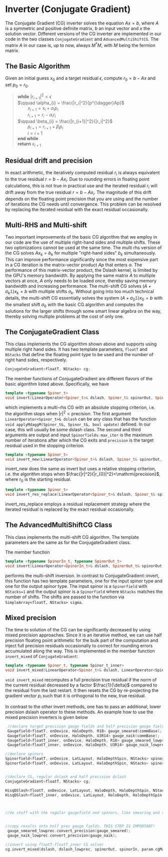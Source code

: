 # Inverter (Conjugate Gradient)


The Conjugate Gradient (CG) inverter solves the equation $Ax=b$, where $A$ is a symmetric and positive definite matrix,
$b$ an input vector and $x$ the solution vector. Different versions of the CG inverter are implemented in our code
in the two classes `ConjugateGradient` and `AdvancedMultiShiftCG`. The matrix $A$ in our case is, up to now, always $M^{\dagger}M$,
with $M$ being the fermion matrix.

## The Basic Algorithm

Given an initial guess $x_0$ and a target residual $\epsilon$, compute $r_0=b-Ax$ and set $p_0=r_0$.

> **while** $|r_{i+1}|^2 < \epsilon$ \
> $\qquad \alpha_{i} = \frac{|r_i|^2}{p^{\dagger}Ap}$\
> $\qquad x_{i+1} = x_{i} + \alpha_{i}p_{i}$\
> $\qquad r_{i+1} = r_{i} - \alpha_{i}r_{i}$\
> $\qquad \beta_{i} = \frac{|r_{i+1}|^2}{|r_i|^2}$\
> $\qquad p_{i+1} = r_{i+1} + \beta_{i}p_{i}$\
> $\qquad i = i+1$\
> **end while**\
> **return** $x_{i+1}$

## Residual drift and precision

In exact arithmetic, the iteratively computed residual $r_i$ is always equivalent to the true residual $r=b-Ax_{i}$. Due to rounding errors in floating point calculations, this is not true in practical use and the iterated residual $r_i$ will drift away from the true residual $r=b-Ax_{i}$. The magnitude of this drift depends on the floating point precision that you are using and the number of iterations the CG needs until convergence. This problem can be resolved by replacing the iterated residual with the exact residual occasionally.

## Multi-RHS and Multi-shift

Two important improvements of the basic CG algorithm that we employ in our code are the use of multiple right-hand sides and multiple shifts. These two optimizations cannot be used at the same time.
The multi rhs version of the CG solves $Ax_{k}=b_{k}$ for multiple "right-hand sides" $b_k$ simultaneously. This can improve performance significantly since the most expensive part in a CG iteration is the matrix-vector product $Ap$ that enters $\alpha$. The performance of this matrix-vector product, the Dslash kernel, is limited by the GPU's memory bandwidth. By applying the same matrix $A$ to multiple vectors at once, $A$ only needs to be loaded once, thereby saving memory bandwidth and increasing performance.
The multi-shift CG solves $\left(A+\sigma_{k}\mathbb{1}\right)x_{k}=b$ with multiple shifts $\sigma_{k}$. Without going into too much technical details, the multi-shift CG essentially solves the system $\left(A+\sigma_{0}\mathbb{1}\right)x_0=b$ with the smallest shift $\sigma_0$ with the basic CG algorithm and computes the solutions for the larger shifts through some smart linear algebra on the way, thereby solving multiple problems at the cost of only one.

## The ConjugateGradient Class

This class implements the CG algorithm shown above and supports using multiple right hand sides.
It has two template parameters, `floatT` and `NStacks` that define the floating point type to be used and the number of right hand sides, respectively.
```C++
ConjugateGradient<floatT, NStacks> cg;
```

The member functions of ConjugateGradient are different flavors of the basic algorithm listed above. Specifically, we have

```C++
template <typename Spinor_t>
void invert(LinearOperator<Spinor_t>& dslash, Spinor_t& spinorOut, Spinor_t& spinorIn, int max_iter, double precision);
```
which implements a multi-rhs CG with an absolute stopping criterion, i.e. the algorithm stops when $|r|^2<\mathrm{precision}$. The first argument `LinearOperator<Spinor_t>& dslash` can be any class that has the function `void applyMdaggM(Spinor_t&, Spinor_t&, bool update)` defined. In our case, this will usually be some dslash class. The second and third arguments are output and input `Spinorfields`. `max_iter` is the maximum number of iterations after which the CG exits and `precision` is the target residual used in the stopping criterion.


```C++
template <typename Spinor_t>
void invert_new(LinearOperator<Spinor_t>& dslash, Spinor_t& spinorOut, const Spinor_t& spinorIn, const int max_iter, const double precision);
```
 invert_new does the same as invert but uses a relative stopping criterion, i.e. the algorithm stops when $\frac{|r|^2}{|r_{0}|^2}<\mathrm{precision}$, where $r_0$ is the starting residual.

```C++
template <typename Spinor_t>
void invert_res_replace(LinearOperator<Spinor_t>& dslash, Spinor_t& spinorOut, const Spinor_t& spinorIn, const int max_iter, const double precision);
```
invert_res_replace employs a residual replacement strategy where the iterated residual is replaced by the exact residual occasionally.

## The AdvancedMultiShiftCG Class

This class implements the multi-shift CG algorithm. The template parameters are the same as for the ConjugateGradient class.

The member function
```C++
template <typename SpinorIn_t, typename SpinorOut_t>
void invert(LinearOperator<SpinorIn_t>& dslash, SpinorOut_t& spinorOut, const SpinorIn_t& spinorIn, SimpleArray<floatT, NStacks> sigma, const int max_iter, const double precision);
```
performs the multi-shift inversion. In contrast to ConjugateGradient::invert, this function has two template parameters, one for the input spinor type and one for the output spinor type. The input spinor is a `Spinorfield` with `NStacks=1` and the output spinor is a `Spinorfield` where `NStacks` matches the number of shifts. The shifts are passed to the function via `SimpleArray<floatT, NStacks> sigma`.

## Mixed precision

The time to solution of the CG can be significantly decreased by using mixed precision approaches. Since it is an iterative method, we can use half precision floating point arithmetic for the bulk part of the computation and inject full precision residuals occasionally to correct for rounding errors accumulated along the way.  This is implemented in the member function `invert_mixed` of `ConjugateGradient`:
```C++
template <typename Spinor_t, typename Spinor_t_inner>
void invert_mixed(LinearOperator<Spinor_t>& dslash, LinearOperator<Spinor_t_inner>& dslash_inner, Spinor_t& spinorOut, const Spinor_t& spinorIn, const int max_iter, const double precision, double delta);
```


`void invert_mixed` recomputes a full precision true residual if the norm of the current residual decreased by a factor $\frac{1}{\delta}$ compared to the residual from the last restart. It then resets the CG by re-projecting the gradient vector $p_{i}$ such that it is orthogonal to the new, true residual.

In contrast to the other invert methods, one has to pass an additional, lower precision dslash operator to these methods. An example how to use the mixed precision inverters is given below

```C++
 //declare target precision gauge fields and half precision gauge fields
 Gaugefield<floatT, onDevice, HaloDepth, R18> gauge_smeared(commBase);
 Gaugefield<floatT, onDevice, HaloDepth, U3R14> gauge_naik(commBase);
 Gaugefield<floatT_inner, onDevice, HaloDepth, R18> gauge_smeared_lowprec(commBase);
 Gaugefield<floatT_inner, onDevice, HaloDepth, U3R14> gauge_naik_lowprec(commBase);

//declare spinors
Spinorfield<floatT, onDevice, LatLayout, HaloDepthSpin, NStacks> spinorIn(commBase);
Spinorfield<floatT, onDevice, LatLayout, HaloDepthSpin, NStacks> spinorOut(commBase);


//declare CG, regular dslash and half precision dslash
ConjugateGradient<floatT, NStacks> cg;

HisqDSlash<floatT, onDevice, LatLayout, HaloDepth, HaloDepthSpin, NStacks> dslash(gauge_smeared, gauge_naik, param.m_ud());
HisqDSlash<floatT_inner, onDevice, LatLayout, HaloDepth, HaloDepthSpin, NStacks> dslash_lowprec(gauge_smeared_lowprec, gauge_naik_lowprec, param.m_ud());



//do stuff with the regular gaugefield and spinors, like smearing and some physics


//copy results into half prec gauge fields. THIS STEP IS IMPORTANT!
 gauge_smeared_lowprec.convert_precision(gauge_smeared);
 gauge_naik_lowprec.convert_precision(gauge_naik);

//invert using floatT-floatT_inner CG solver
cg.invert_mixed(dslash, dslash_lowprec, spinorOut, spinorIn, param.cgMax(), param.residue(), param.cgMixedPrec_delta());

```
